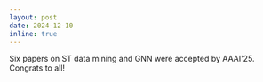 ```yaml
---
layout: post
date: 2024-12-10
inline: true
---
```

Six papers on ST data mining and GNN were accepted by AAAI'25. Congrats to all!